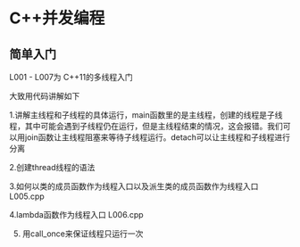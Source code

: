 # C++并发编程

## 简单入门

L001 - L007为 C++11的多线程入门<br>

大致用代码讲解如下<br>

1.讲解主线程和子线程的具体运行，main函数里的是主线程，创建的线程是子线程，其中可能会遇到子线程仍在运行，但是主线程结束的情况，这会报错。我们可以用join函数让主线程阻塞来等待子线程运行。detach可以让主线程和子线程进行分离<br>

2.创建thread线程的语法<br>

3.如何以类的成员函数作为线程入口以及派生类的成员函数作为线程入口 L005.cpp<br>

4.lambda函数作为线程入口 L006.cpp<br>

5. 用call_once来保证线程只运行一次<br>

